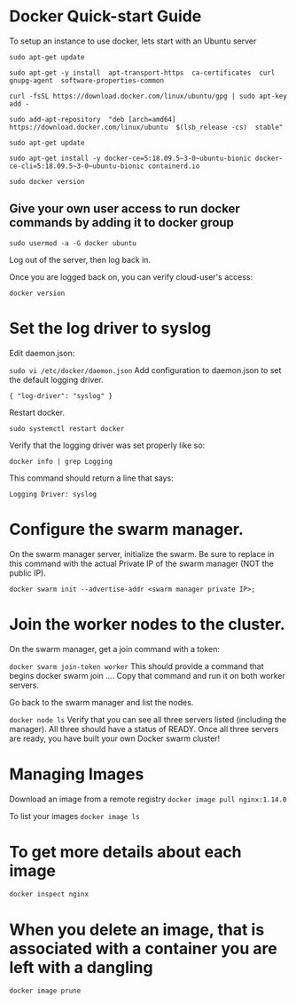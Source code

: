 # Docker Quick-start Guide
To setup an instance to use docker, lets start with an Ubuntu server 


`sudo apt-get update`

`sudo apt-get -y install 
  apt-transport-https 
  ca-certificates 
  curl 
  gnupg-agent 
  software-properties-common`
  
  
  `curl -fsSL https://download.docker.com/linux/ubuntu/gpg | sudo apt-key add -`


`sudo add-apt-repository 
  "deb [arch=amd64] https://download.docker.com/linux/ubuntu 
  $(lsb_release -cs) 
  stable"`
  
  
  ```sudo apt-get update```
  
  `sudo apt-get install -y docker-ce=5:18.09.5~3-0~ubuntu-bionic docker-ce-cli=5:18.09.5~3-0~ubuntu-bionic containerd.io`
  
  `sudo docker version`
  
  ## Give your own user access to run docker commands by adding it to docker group
  

`sudo usermod -a -G docker ubuntu`

Log out of the server, then log back in.

Once you are logged back on, you can verify cloud-user's access:

`docker version`

# Set the log driver to syslog
Edit daemon.json:

`sudo vi /etc/docker/daemon.json`
Add configuration to daemon.json to set the default logging driver.

`{
  "log-driver": "syslog"
}`

Restart docker.

`sudo systemctl restart docker`

Verify that the logging driver was set properly like so:

`docker info | grep Logging`

This command should return a line that says:

`Logging Driver: syslog`


# Configure the swarm manager.
On the swarm manager server, initialize the swarm. Be sure to replace <swarm manager private IP> in this command with the actual Private IP of the swarm manager (NOT the public IP).

`docker swarm init --advertise-addr <swarm manager private IP>;`


# Join the worker nodes to the cluster.
On the swarm manager, get a join command with a token:

`docker swarm join-token worker`
This should provide a command that begins docker swarm join .... Copy that command and run it on both worker servers.

Go back to the swarm manager and list the nodes.

`docker node ls`
Verify that you can see all three servers listed (including the manager). All three should have a status of READY. Once all three servers are ready, you have built your own Docker swarm cluster!



# Managing Images 

Download an image from a remote registry 
`docker image pull nginx:1.14.0`

To list your images 
`docker image ls`

# To get more details about each image 
`docker inspect nginx`

# When you delete an image, that is associated with a container you are left with a dangling 

`docker image prune`
